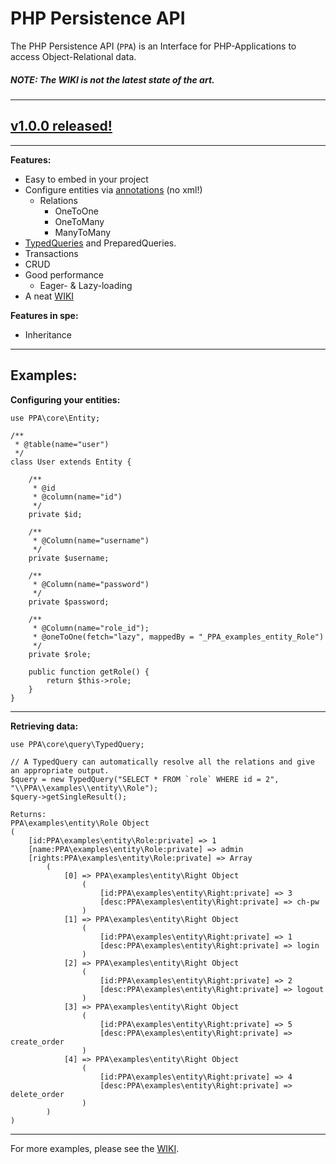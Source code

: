PHP Persistence API
======

The PHP Persistence API (`PPA`) is an Interface for PHP-Applications to access Object-Relational data.

##### NOTE: The WIKI is not the latest state of the art.

***

## [v1.0.0 released!](https://github.com/sweiguny/PHP-Persistence-API/releases/tag/v1.0.0)

***

**Features:**
- Easy to embed in your project
- Configure entities via [annotations](https://github.com/sweiguny/PHP-Persistence-API/wiki/Annotations-&-Parameters) (no xml!)
  - Relations
    - OneToOne
    - OneToMany
    - ManyToMany
- [TypedQueries](https://github.com/sweiguny/PHP-Persistence-API/wiki/TypedQuery) and PreparedQueries.
- Transactions
- CRUD
- Good performance
  - Eager- & Lazy-loading
- A neat [WIKI](https://github.com/sweiguny/PHP-Persistence-API/wiki)

**Features in spe:**
- Inheritance

***

## Examples:

**Configuring your entities:**

    use PPA\core\Entity;

    /**
     * @table(name="user")
     */
    class User extends Entity {

        /**
         * @id
         * @column(name="id")
         */
        private $id;

        /**
         * @Column(name="username")
         */
        private $username;

        /**
         * @Column(name="password")
         */
        private $password;

        /**
         * @Column(name="role_id");
         * @oneToOne(fetch="lazy", mappedBy = "_PPA_examples_entity_Role")
         */
        private $role;

        public function getRole() {
            return $this->role;
        }
    }

***

**Retrieving data:**

    use PPA\core\query\TypedQuery;
    
    // A TypedQuery can automatically resolve all the relations and give an appropriate output.
    $query = new TypedQuery("SELECT * FROM `role` WHERE id = 2", "\\PPA\\examples\\entity\\Role");
    $query->getSingleResult();

    Returns:
    PPA\examples\entity\Role Object
    (
        [id:PPA\examples\entity\Role:private] => 1
        [name:PPA\examples\entity\Role:private] => admin
        [rights:PPA\examples\entity\Role:private] => Array
            (
                [0] => PPA\examples\entity\Right Object
                    (
                        [id:PPA\examples\entity\Right:private] => 3
                        [desc:PPA\examples\entity\Right:private] => ch-pw
                    )
                [1] => PPA\examples\entity\Right Object
                    (
                        [id:PPA\examples\entity\Right:private] => 1
                        [desc:PPA\examples\entity\Right:private] => login
                    )
                [2] => PPA\examples\entity\Right Object
                    (
                        [id:PPA\examples\entity\Right:private] => 2
                        [desc:PPA\examples\entity\Right:private] => logout
                    )
                [3] => PPA\examples\entity\Right Object
                    (
                        [id:PPA\examples\entity\Right:private] => 5
                        [desc:PPA\examples\entity\Right:private] => create_order
                    )
                [4] => PPA\examples\entity\Right Object
                    (
                        [id:PPA\examples\entity\Right:private] => 4
                        [desc:PPA\examples\entity\Right:private] => delete_order
                    )
            )
    )

***

For more examples, please see the [WIKI](https://github.com/sweiguny/PHP-Persistence-API/wiki).
